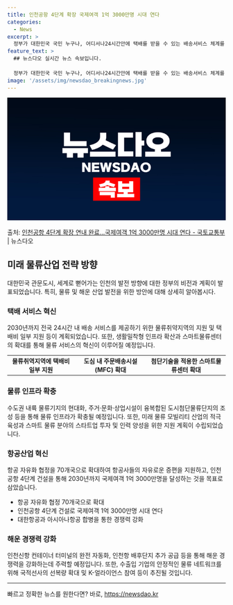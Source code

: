 ```yaml
---
title: 인천공항 4단계 확장 국제여객 1억 3000만명 시대 연다
categories:
  - News
excerpt: >
  정부가 대한민국 국민 누구나, 어디서나24시간안에 택배를 받을 수 있는 배송서비스 체계를 2030년까지 구축…
feature_text: >
  ## 뉴스다오 실시간 뉴스 속보입니다.

  정부가 대한민국 국민 누구나, 어디서나24시간안에 택배를 받을 수 있는 배송서비스 체계를 2030년까지 구축…
image: '/assets/img/newsdao_breakingnews.jpg'
---
```


![뉴스다오 속보](/assets/img/newsdao_breakingnews.jpg)

<p>출처: <a href="https://newsdao.kr/3283" rel="dofollow">인천공항 4단계 확장 연내 완료…국제여객 1억 3000만명 시대 연다 - 국토교통부</a> | 뉴스다오</p>

<h2 data-ke-size="size26">미래 물류산업 전략 방향</h2>
<p data-ke-size="size16">대한민국 관문도시, 세계로 뻗어가는 인천의 발전 방향에 대한 정부의 비전과 계획이 발표되었습니다. 특히, 물류 및 해운 산업 발전을 위한 방안에 대해 상세히 알아봅시다.</p>

<h3>택배 서비스 혁신</h3>
<p data-ke-size="size16">2030년까지 전국 24시간 내 배송 서비스를 제공하기 위한 물류취약지역의 지원 및 택배비 일부 지원 등이 계획되었습니다. 또한, 생활밀착형 인프라 확산과 스마트물류센터의 확대를 통해 물류 서비스의 혁신이 이루어질 예정입니다.</p>

<table>
	<tr>
		<td style="text-align: center; height: 17px;"><b>물류취역지역에 택배비 일부 지원</b></td>
		<td style="text-align: center; height: 17px;"><b>도심 내 주문배송시설(MFC) 확대</b></td>
		<td style="text-align: center; height: 17px;"><b>첨단기술을 적용한 스마트물류센터 확대</b></td>
	</tr>
</table>

<h3>물류 인프라 확충</h3>
<p data-ke-size="size16">수도권 내륙 물류기지의 현대화, 주거·문화·상업시설이 융복합된 도시첨단물류단지의 조성 등을 통해 물류 인프라가 확충될 예정입니다. 또한, 미래 물류 모빌리티 산업의 적극 육성과 스마트 물류 분야의 스타트업 투자 및 인력 양성을 위한 지원 계획이 수립되었습니다.</p>

<h3>항공산업 혁신</h3>
<p data-ke-size="size16">항공 자유화 협정을 70개국으로 확대하여 항공사들의 자유로운 증편을 지원하고, 인천공항 4단계 건설을 통해 2030년까지 국제여객 1억 3000만명을 달성하는 것을 목표로 삼았습니다.</p>

<ul>
	<li>항공 자유화 협정 70개국으로 확대</li>
	<li>인천공항 4단계 건설로 국제여객 1억 3000만명 시대 연다</li>
	<li>대한항공과 아시아나항공 합병을 통한 경쟁력 강화</li>
</ul>

<h3>해운 경쟁력 강화</h3>
<p data-ke-size="size16">인천신항 컨테이너 터미널의 완전 자동화, 인천항 배후단지 추가 공급 등을 통해 해운 경쟁력을 강화하는데 주력할 예정입니다. 또한, 수출입 기업의 안정적인 물류 네트워크를 위해 국적선사의 선복량 확대 및 K-얼라이언스 참여 등이 추진될 것입니다.</p>

<hr> 

빠르고 정확한 뉴스를 원한다면? 바로, <a href="https://newsdao.kr" rel="dofollow">https://newsdao.kr</a>



